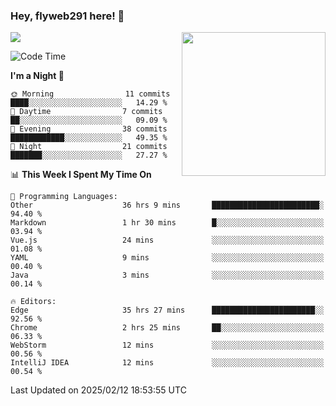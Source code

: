 ### Hey, flyweb291 here! 👋

![](https://metrics.lecoq.io/cherry291?template=classic&config.timezone=Asia%2FShanghai)
<img align='right' src="https://media.giphy.com/media/M9gbBd9nbDrOTu1Mqx/giphy.gif" width="230">
<!-- ![](https://github-readme-stats-ouuan.vercel.app/api?username=flyweb291&theme=dark&show_icons=true) -->

<!--START_SECTION:waka-->
![Code Time](http://img.shields.io/badge/Code%20Time-890%20hrs%2040%20mins-blue)

**I'm a Night 🦉** 

```text
🌞 Morning                11 commits          ████░░░░░░░░░░░░░░░░░░░░░   14.29 % 
🌆 Daytime                7 commits           ██░░░░░░░░░░░░░░░░░░░░░░░   09.09 % 
🌃 Evening                38 commits          ████████████░░░░░░░░░░░░░   49.35 % 
🌙 Night                  21 commits          ███████░░░░░░░░░░░░░░░░░░   27.27 % 
```


📊 **This Week I Spent My Time On** 

```text
💬 Programming Languages: 
Other                    36 hrs 9 mins       ████████████████████████░   94.40 % 
Markdown                 1 hr 30 mins        █░░░░░░░░░░░░░░░░░░░░░░░░   03.94 % 
Vue.js                   24 mins             ░░░░░░░░░░░░░░░░░░░░░░░░░   01.08 % 
YAML                     9 mins              ░░░░░░░░░░░░░░░░░░░░░░░░░   00.40 % 
Java                     3 mins              ░░░░░░░░░░░░░░░░░░░░░░░░░   00.14 % 

🔥 Editors: 
Edge                     35 hrs 27 mins      ███████████████████████░░   92.56 % 
Chrome                   2 hrs 25 mins       ██░░░░░░░░░░░░░░░░░░░░░░░   06.33 % 
WebStorm                 12 mins             ░░░░░░░░░░░░░░░░░░░░░░░░░   00.56 % 
IntelliJ IDEA            12 mins             ░░░░░░░░░░░░░░░░░░░░░░░░░   00.54 % 
```


 Last Updated on 2025/02/12 18:53:55 UTC
<!--END_SECTION:waka-->

<!--
**flyweb291/数字游牧人** is a ✨ _special_ ✨ repository because its `README.md` (this file) appears on your GitHub profile.

Here are some ideas to get you started:

- 🔭 I’m currently working on ...
- 🌱 I’m currently learning ...
- 👯 I’m looking to collaborate on ...
- 🤔 I’m looking for help with ...
- 💬 Ask me about ...
- 📫 How to reach me: ...
- 😄 Pronouns: ...
- ⚡ Fun fact: ...
-->
